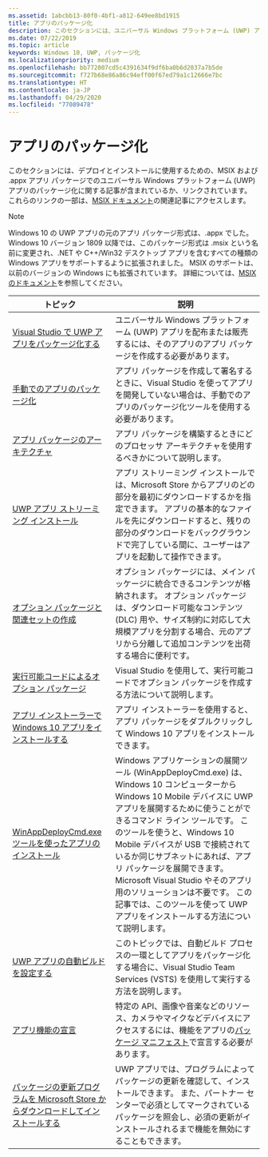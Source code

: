```yaml
---
ms.assetid: 1abcbb13-80f0-4bf1-a812-649ee8bd1915
title: アプリのパッケージ化
description: このセクションには、ユニバーサル Windows プラットフォーム (UWP) アプリのパッケージ化に関する記事または記事へのリンクが記載されています。
ms.date: 07/22/2019
ms.topic: article
keywords: Windows 10, UWP, パッケージ化
ms.localizationpriority: medium
ms.openlocfilehash: bb772007cd5c4391634f9df6ba0b6d2037a7b5de
ms.sourcegitcommit: f727b68e86a86c94eff00f67ed79a1c12666e7bc
ms.translationtype: HT
ms.contentlocale: ja-JP
ms.lasthandoff: 04/29/2020
ms.locfileid: "77089478"
---
```

# <a name="packaging-apps"></a>アプリのパッケージ化

このセクションには、デプロイとインストールに使用するための、MSIX および .appx アプリ パッケージでのユニバーサル Windows プラットフォーム (UWP) アプリのパッケージ化に関する記事が含まれているか、リンクされています。 これらのリンクの一部は、[MSIX ドキュメント](https://docs.microsoft.com/windows/msix/)の関連記事にアクセスします。

> [!NOTE]
> Windows 10 の UWP アプリの元のアプリ パッケージ形式は、.appx でした。 Windows 10 バージョン 1809 以降では、このパッケージ形式は .msix という名前に変更され、.NET や C++/Win32 デスクトップ アプリを含むすべての種類の Windows アプリをサポートするように拡張されました。 MSIX のサポートは、以前のバージョンの Windows にも拡張されています。 詳細については、[MSIX のドキュメント](https://docs.microsoft.com/windows/msix/)を参照してください。

| トピック | 説明 |
|-------|-------------|
| [Visual Studio で UWP アプリをパッケージ化する](/windows/msix/package/packaging-uwp-apps) | ユニバーサル Windows プラットフォーム (UWP) アプリを配布または販売するには、そのアプリのアプリ パッケージを作成する必要があります。 |
| [手動でのアプリのパッケージ化](/windows/msix/package/manual-packaging-root) | アプリ パッケージを作成して署名するときに、Visual Studio を使ってアプリを開発していない場合は、手動でのアプリのパッケージ化ツールを使用する必要があります。 |
| [アプリ パッケージのアーキテクチャ](/windows/msix/package/device-architecture) | アプリ パッケージを構築するときにどのプロセッサ アーキテクチャを使用するべきかについて説明します。 |
| [UWP アプリ ストリーミング インストール](/windows/msix/package/streaming-install) | アプリ ストリーミング インストールでは、Microsoft Store からアプリのどの部分を最初にダウンロードするかを指定できます。 アプリの基本的なファイルを先にダウンロードすると、残りの部分のダウンロードをバックグラウンドで完了している間に、ユーザーはアプリを起動して操作できます。 |
| [オプション パッケージと関連セットの作成](/windows/msix/package/optional-packages) | オプション パッケージには、メイン パッケージに統合できるコンテンツが格納されます。 オプション パッケージは、ダウンロード可能なコンテンツ (DLC) 用や、サイズ制約に対応して大規模アプリを分割する場合、元のアプリから分離して追加コンテンツを出荷する場合に便利です。 |
| [実行可能コードによるオプション パッケージ](/windows/msix/package/optional-packages-with-executable-code) | Visual Studio を使用して、実行可能コードでオプション パッケージを作成する方法について説明します。 |
| [アプリ インストーラーで Windows 10 アプリをインストールする](/windows/msix/app-installer/app-installer-root) | アプリ インストーラーを使用すると、アプリ パッケージをダブルクリックして Windows 10 アプリをインストールできます。 |
| [WinAppDeployCmd.exe ツールを使ったアプリのインストール](install-universal-windows-apps-with-the-winappdeploycmd-tool.md) | Windows アプリケーションの展開ツール (WinAppDeployCmd.exe) は、Windows 10 コンピューターから Windows 10 Mobile デバイスに UWP アプリを展開するために使うことができるコマンド ライン ツールです。 このツールを使うと、Windows 10 Mobile デバイスが USB で接続されているか同じサブネットにあれば、アプリ パッケージを展開できます。Microsoft Visual Studio やそのアプリ用のソリューションは不要です。 この記事では、このツールを使って UWP アプリをインストールする方法について説明します。 |
| [UWP アプリの自動ビルドを設定する](auto-build-package-uwp-apps.md) | このトピックでは、自動ビルド プロセスの一環としてアプリをパッケージ化する場合に、Visual Studio Team Services (VSTS) を使用して実行する方法を説明します。 |
| [アプリ機能の宣言](app-capability-declarations.md) | 特定の API、画像や音楽などのリソース、カメラやマイクなどデバイスにアクセスするには、機能をアプリの[パッケージ マニフェスト](https://docs.microsoft.com/uwp/schemas/appxpackage/appx-package-manifest)で宣言する必要があります。 |
| [パッケージの更新プログラムを Microsoft Store からダウンロードしてインストールする](self-install-package-updates.md) | UWP アプリでは、プログラムによってパッケージの更新を確認して、インストールできます。 また、パートナー センターで必須としてマークされているパッケージを照会し、必須の更新がインストールされるまで機能を無効にすることもできます。  |
